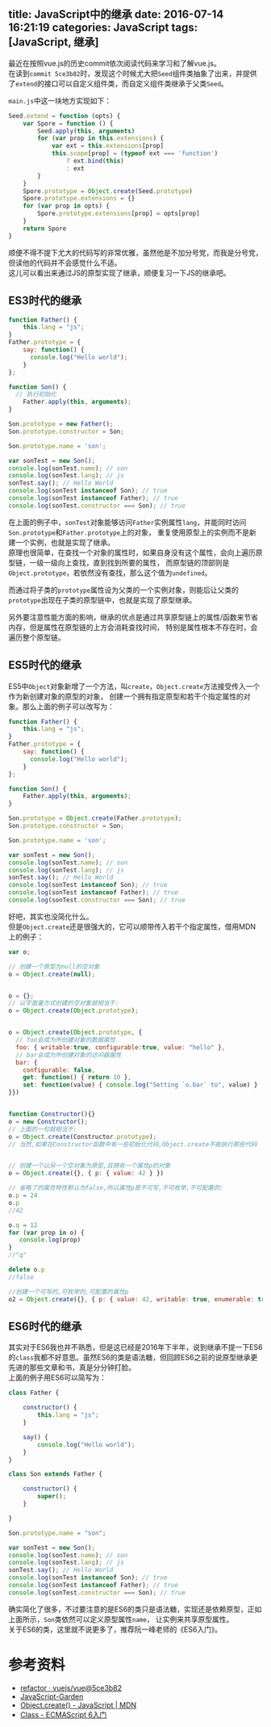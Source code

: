 title: JavaScript中的继承
date: 2016-07-14 16:21:19
categories: JavaScript
tags: [JavaScript, 继承]
---
最近在按照vue.js的历史commit依次阅读代码来学习和了解vue.js。  
在读到`commit 5ce3b82`时，发现这个时候尤大把`Seed`组件类抽象了出来，并提供了`extend`的接口可以自定义组件类，而自定义组件类继承于父类`Seed`。
<!-- more -->
`main.js`中这一块地方实现如下：
```JavaScript
Seed.extend = function (opts) {
    var Spore = function () {
        Seed.apply(this, arguments)
        for (var prop in this.extensions) {
            var ext = this.extensions[prop]
            this.scope[prop] = (typeof ext === 'function')
                ? ext.bind(this)
                : ext
        }
    }
    Spore.prototype = Object.create(Seed.prototype)
    Spore.prototype.extensions = {}
    for (var prop in opts) {
        Spore.prototype.extensions[prop] = opts[prop]
    }
    return Spore
}
```
顺便不得不提下尤大的代码写的非常优雅，虽然他是不加分号党，而我是分号党，但读他的代码并不会感觉什么不适。  
这儿可以看出来通过JS的原型实现了继承，顺便复习一下JS的继承吧。  

## ES3时代的继承
```JavaScript
function Father() {
    this.lang = "js";
}
Father.prototype = {
    say: function() {
      console.log("Hello world");
    }
};

function Son() {
  // 执行初始化
	Father.apply(this, arguments);
}

Son.prototype = new Father();
Son.prototype.constructor = Son;

Son.prototype.name = 'son';

var sonTest = new Son();
console.log(sonTest.name); // son
console.log(sonTest.lang); // js
sonTest.say(); // Hello World
console.log(sonTest instanceof Son); // true
console.log(sonTest instanceof Father); // true
console.log(sonTest.constructor === Son); // true
```

在上面的例子中，`sonTest`对象能够访问`Father`实例属性`lang`，并能同时访问`Son.prototype`和`Father.prototype`上的对象，
重复使用原型上的实例而不是新建一个实例，也就是实现了继承。  
原理也很简单，在查找一个对象的属性时，如果自身没有这个属性，会向上遍历原型链，一级一级向上查找，直到找到所要的属性，
而原型链的顶部则是`Object.prototype`，若依然没有查找，那么这个值为`undefined`。  

而通过将子类的`prototype`属性设为父类的一个实例对象，则能后让父类的`prototype`出现在子类的原型链中，也就是实现了原型继承。  

另外要注意性能方面的影响，继承的优点是通过共享原型链上的属性/函数来节省内存，但是属性在原型链的上方会消耗查找时间，
特别是属性根本不存在时，会遍历整个原型链。  

## ES5时代的继承
ES5中`Object`对象新增了一个方法，叫`create`，`Object.create`方法接受传入一个作为新创建对象的原型的对象，
创建一个拥有指定原型和若干个指定属性的对象。那么上面的例子可以改写为：
```JavaScript
function Father() {
    this.lang = "js";
}
Father.prototype = {
    say: function() {
      console.log("Hello world");
    }
};

function Son() {
	Father.apply(this, arguments);
}

Son.prototype = Object.create(Father.prototype);
Son.prototype.constructor = Son;

Son.prototype.name = 'son';

var sonTest = new Son();
console.log(sonTest.name); // son
console.log(sonTest.lang); // js
sonTest.say(); // Hello World
console.log(sonTest instanceof Son); // true
console.log(sonTest instanceof Father); // true
console.log(sonTest.constructor === Son); // true
```

好吧，其实也没简化什么。  
但是`Object.create`还是很强大的，它可以顺带传入若干个指定属性，借用MDN上的例子：
```JavaScript
var o;

// 创建一个原型为null的空对象
o = Object.create(null);


o = {};
// 以字面量方式创建的空对象就相当于:
o = Object.create(Object.prototype);


o = Object.create(Object.prototype, {
  // foo会成为所创建对象的数据属性
  foo: { writable:true, configurable:true, value: "hello" },
  // bar会成为所创建对象的访问器属性
  bar: {
    configurable: false,
    get: function() { return 10 },
    set: function(value) { console.log("Setting `o.bar` to", value) }
}})


function Constructor(){}
o = new Constructor();
// 上面的一句就相当于:
o = Object.create(Constructor.prototype);
// 当然,如果在Constructor函数中有一些初始化代码,Object.create不能执行那些代码


// 创建一个以另一个空对象为原型,且拥有一个属性p的对象
o = Object.create({}, { p: { value: 42 } })

// 省略了的属性特性默认为false,所以属性p是不可写,不可枚举,不可配置的:
o.p = 24
o.p
//42

o.q = 12
for (var prop in o) {
   console.log(prop)
}
//"q"

delete o.p
//false

//创建一个可写的,可枚举的,可配置的属性p
o2 = Object.create({}, { p: { value: 42, writable: true, enumerable: true, configurable: true } });
```


## ES6时代的继承
其实对于ES6我也并不熟悉，但是这已经是2016年下半年，说到继承不提一下ES6的`class`我都不好意思。虽然ES6的类是语法糖，但回顾ES6之前的说原型继承更先进的那些文章和书，真是分分钟打脸。    
上面的例子用ES6可以简写为：
```JavaScript
class Father {

	constructor() {
		this.lang = "js";
	}

	say() {
		console.log("Hello world");
	}
}

class Son extends Father {

	constructor() {
		super();
	}

}

Son.prototype.name = "son";

var sonTest = new Son();
console.log(sonTest.name); // son
console.log(sonTest.lang); // js
sonTest.say(); // Hello World
console.log(sonTest instanceof Son); // true
console.log(sonTest instanceof Father); // true
console.log(sonTest.constructor === Son); // true
```

确实简化了很多，不过要注意的是ES6的类只是语法糖，实现还是依赖原型，正如上面所示，`Son`类依然可以定义原型属性`name`，
让实例来共享原型属性。  
关于ES6的类，这里就不说更多了，推荐阮一峰老师的《ES6入门》。


# 参考资料
* [refactor · vuejs/vue@5ce3b82](https://github.com/vuejs/vue/commit/5ce3b82b91a134f57dd1dffe8553cec369a56c70)
* [JavaScript-Garden](http://bonsaiden.github.io/JavaScript-Garden/zh/)
* [Object.create() - JavaScript | MDN](https://developer.mozilla.org/en-US/docs/Web/JavaScript/Reference/Global_Objects/Object/create)
* [Class - ECMAScript 6入门](http://es6.ruanyifeng.com/#docs/class)
